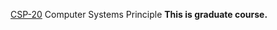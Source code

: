 [CSP-20](https://ipads.se.sjtu.edu.cn/courses/csp/)
Computer Systems Principle 
**This is graduate course.**
